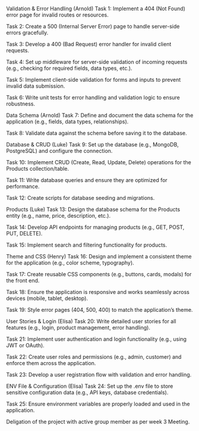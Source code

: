 Validation & Error Handling (Arnold)
Task 1: Implement a 404 (Not Found) error page for invalid routes or resources.

Task 2: Create a 500 (Internal Server Error) page to handle server-side errors gracefully.

Task 3: Develop a 400 (Bad Request) error handler for invalid client requests.

Task 4: Set up middleware for server-side validation of incoming requests (e.g., checking for required fields, data types, etc.).

Task 5: Implement client-side validation for forms and inputs to prevent invalid data submission.

Task 6: Write unit tests for error handling and validation logic to ensure robustness.

Data Schema (Arnold)
Task 7: Define and document the data schema for the application (e.g., fields, data types, relationships).

Task 8: Validate data against the schema before saving it to the database.

Database & CRUD (Luke)
Task 9: Set up the database (e.g., MongoDB, PostgreSQL) and configure the connection.

Task 10: Implement CRUD (Create, Read, Update, Delete) operations for the Products collection/table.

Task 11: Write database queries and ensure they are optimized for performance.

Task 12: Create scripts for database seeding and migrations.

Products (Luke)
Task 13: Design the database schema for the Products entity (e.g., name, price, description, etc.).

Task 14: Develop API endpoints for managing products (e.g., GET, POST, PUT, DELETE).

Task 15: Implement search and filtering functionality for products.

Theme and CSS (Henry)
Task 16: Design and implement a consistent theme for the application (e.g., color scheme, typography).

Task 17: Create reusable CSS components (e.g., buttons, cards, modals) for the front end.

Task 18: Ensure the application is responsive and works seamlessly across devices (mobile, tablet, desktop).

Task 19: Style error pages (404, 500, 400) to match the application’s theme.

User Stories & Login (Elisa)
Task 20: Write detailed user stories for all features (e.g., login, product management, error handling).

Task 21: Implement user authentication and login functionality (e.g., using JWT or OAuth).

Task 22: Create user roles and permissions (e.g., admin, customer) and enforce them across the application.

Task 23: Develop a user registration flow with validation and error handling.

ENV File & Configuration (Elisa)
Task 24: Set up the .env file to store sensitive configuration data (e.g., API keys, database credentials).

Task 25: Ensure environment variables are properly loaded and used in the application.


Deligation of the project with active group member as per week 3 Meeting.
